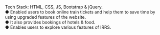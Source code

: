 Tech Stack: HTML, CSS, JS, Bootstrap & jQuery.
<br>
● Enabled users to book online train tickets and help them to save time by using upgraded features of the
website.
<br>
● It also provides bookings of hotels & food.
<br>
● Enables users to explore various features of IRRS.
